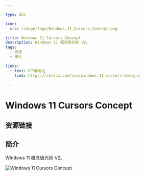 ```yaml
---

type: doc

icon:
  src: /image/logo/Windows_11_Cursors_Concept.png

title: Windows 11 Cursors Concept
description: Windows 11 概念版光标 V2。
tags:
  - 光标
  - 美化

links:
  - text: ⏬下载地址
    link: https://zhutix.com/ico/windows-11-cursors-design/

---
```


<ShowLogo />

# Windows 11 Cursors Concept

<ShowTags />

<ShowBreadcrumb />

## 资源链接

<ShowLinks />

## 简介

Windows 11 概念版光标 V2。

![Windows 11 Cursors Concept](/image/cursors/win11_concept.png)
